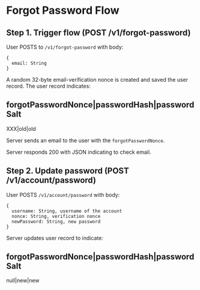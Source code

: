 # Forgot Password Flow

## Step 1. Trigger flow (POST /v1/forgot-password)

User POSTS to `/v1/forgot-password` with body:

```
{
  email: String
}
```

A random 32-byte email-verification nonce is created and saved the user record. The user record indicates:

forgotPasswordNonce|passwordHash|passwordSalt
---------------------------------------------
XXX|old|old

Server sends an email to the user with the `forgotPasswordNonce`. 

Server responds 200 with JSON indicating to check email.

## Step 2. Update password (POST /v1/account/password)

User POSTS `/v1/account/password` with body:

```
{
  username: String, username of the account
  nonce: String, verification nonce
  newPassword: String, new password
}
```

Server updates user record to indicate:

forgotPasswordNonce|passwordHash|passwordSalt
---------------------------------------------
null|new|new